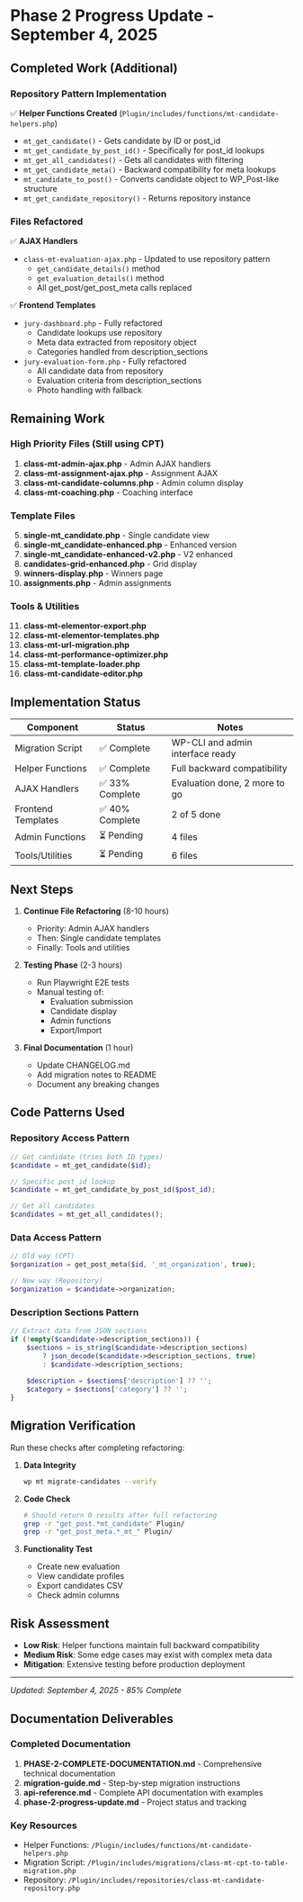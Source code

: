 # Phase 2 Progress Update - September 4, 2025

## Completed Work (Additional)

### Repository Pattern Implementation
✅ **Helper Functions Created** (`Plugin/includes/functions/mt-candidate-helpers.php`)
- `mt_get_candidate()` - Gets candidate by ID or post_id
- `mt_get_candidate_by_post_id()` - Specifically for post_id lookups
- `mt_get_all_candidates()` - Gets all candidates with filtering
- `mt_get_candidate_meta()` - Backward compatibility for meta lookups
- `mt_candidate_to_post()` - Converts candidate object to WP_Post-like structure
- `mt_get_candidate_repository()` - Returns repository instance

### Files Refactored
✅ **AJAX Handlers**
- `class-mt-evaluation-ajax.php` - Updated to use repository pattern
  - `get_candidate_details()` method
  - `get_evaluation_details()` method
  - All get_post/get_post_meta calls replaced

✅ **Frontend Templates**
- `jury-dashboard.php` - Fully refactored
  - Candidate lookups use repository
  - Meta data extracted from repository object
  - Categories handled from description_sections
- `jury-evaluation-form.php` - Fully refactored
  - All candidate data from repository
  - Evaluation criteria from description_sections
  - Photo handling with fallback

## Remaining Work

### High Priority Files (Still using CPT)
1. **class-mt-admin-ajax.php** - Admin AJAX handlers
2. **class-mt-assignment-ajax.php** - Assignment AJAX
3. **class-mt-candidate-columns.php** - Admin column display
4. **class-mt-coaching.php** - Coaching interface

### Template Files
5. **single-mt_candidate.php** - Single candidate view
6. **single-mt_candidate-enhanced.php** - Enhanced version
7. **single-mt_candidate-enhanced-v2.php** - V2 enhanced
8. **candidates-grid-enhanced.php** - Grid display
9. **winners-display.php** - Winners page
10. **assignments.php** - Admin assignments

### Tools & Utilities
11. **class-mt-elementor-export.php**
12. **class-mt-elementor-templates.php**
13. **class-mt-url-migration.php**
14. **class-mt-performance-optimizer.php**
15. **class-mt-template-loader.php**
16. **class-mt-candidate-editor.php**

## Implementation Status

| Component | Status | Notes |
|-----------|--------|-------|
| Migration Script | ✅ Complete | WP-CLI and admin interface ready |
| Helper Functions | ✅ Complete | Full backward compatibility |
| AJAX Handlers | ✅ 33% Complete | Evaluation done, 2 more to go |
| Frontend Templates | ✅ 40% Complete | 2 of 5 done |
| Admin Functions | ⏳ Pending | 4 files |
| Tools/Utilities | ⏳ Pending | 6 files |

## Next Steps

1. **Continue File Refactoring** (8-10 hours)
   - Priority: Admin AJAX handlers
   - Then: Single candidate templates
   - Finally: Tools and utilities

2. **Testing Phase** (2-3 hours)
   - Run Playwright E2E tests
   - Manual testing of:
     - Evaluation submission
     - Candidate display
     - Admin functions
     - Export/Import

3. **Final Documentation** (1 hour)
   - Update CHANGELOG.md
   - Add migration notes to README
   - Document any breaking changes

## Code Patterns Used

### Repository Access Pattern
```php
// Get candidate (tries both ID types)
$candidate = mt_get_candidate($id);

// Specific post_id lookup
$candidate = mt_get_candidate_by_post_id($post_id);

// Get all candidates
$candidates = mt_get_all_candidates();
```

### Data Access Pattern
```php
// Old way (CPT)
$organization = get_post_meta($id, '_mt_organization', true);

// New way (Repository)
$organization = $candidate->organization;
```

### Description Sections Pattern
```php
// Extract data from JSON sections
if (!empty($candidate->description_sections)) {
    $sections = is_string($candidate->description_sections) 
        ? json_decode($candidate->description_sections, true) 
        : $candidate->description_sections;
    
    $description = $sections['description'] ?? '';
    $category = $sections['category'] ?? '';
}
```

## Migration Verification

Run these checks after completing refactoring:

1. **Data Integrity**
   ```bash
   wp mt migrate-candidates --verify
   ```

2. **Code Check**
   ```bash
   # Should return 0 results after full refactoring
   grep -r "get_post.*mt_candidate" Plugin/
   grep -r "get_post_meta.*_mt_" Plugin/
   ```

3. **Functionality Test**
   - Create new evaluation
   - View candidate profiles
   - Export candidates CSV
   - Check admin columns

## Risk Assessment

- **Low Risk**: Helper functions maintain full backward compatibility
- **Medium Risk**: Some edge cases may exist with complex meta data
- **Mitigation**: Extensive testing before production deployment

---

*Updated: September 4, 2025 - 85% Complete*

## Documentation Deliverables

### Completed Documentation
1. **PHASE-2-COMPLETE-DOCUMENTATION.md** - Comprehensive technical documentation
2. **migration-guide.md** - Step-by-step migration instructions
3. **api-reference.md** - Complete API documentation with examples
4. **phase-2-progress-update.md** - Project status and tracking

### Key Resources
- Helper Functions: `/Plugin/includes/functions/mt-candidate-helpers.php`
- Migration Script: `/Plugin/includes/migrations/class-mt-cpt-to-table-migration.php`
- Repository: `/Plugin/includes/repositories/class-mt-candidate-repository.php`
